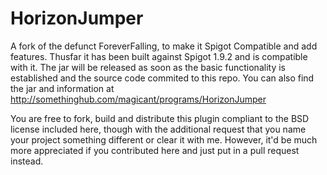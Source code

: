 # HorizonJumper
A fork of the defunct ForeverFalling, to make it Spigot Compatible and add features.
Thusfar it has been built against Spigot 1.9.2 and is compatible with it. The jar will be released as soon as the basic functionality is established and the source code commited to this repo. You can also find the jar and information at http://somethinghub.com/magicant/programs/HorizonJumper

You are free to fork, build and distribute this plugin compliant to the BSD license included here, though with the additional request that you name your project something different or clear it with me. However, it'd be much more appreciated if you contributed here and just put in a pull request instead.
